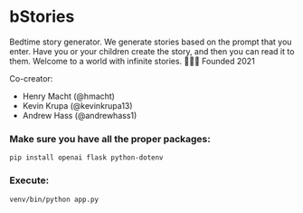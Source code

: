 # bStories
Bedtime story generator. We generate stories based on the prompt that you enter. Have you or your children create the story, and then you can read it to them. Welcome to a world with infinite stories. 🌙✨📕
Founded 2021

Co-creator:
* Henry Macht (@hmacht)
* Kevin Krupa (@kevinkrupa13)
* Andrew Hass (@andrewhass1)

### Make sure you have all the proper packages: <br /> 
```
pip install openai flask python-dotenv
```
### Execute: <br /> 
```
venv/bin/python app.py
```






      
      

